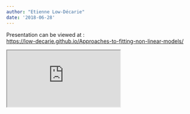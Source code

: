 ```yaml
---
author: "Etienne Low-Décarie"
date: '2018-06-28'
---
```


Presentation can be viewed at :  
https://low-decarie.github.io/Approaches-to-fitting-non-linear-models/  

<iframe src="https://low-decarie.github.io/Approaches-to-fitting-non-linear-models/"></iframe>
